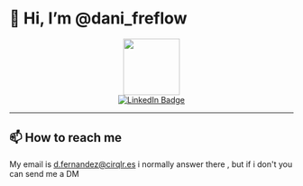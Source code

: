 # 👋 Hi, I’m @dani_freflow
<div id = "header" align="center">
  <img src="https://www.google.com/url?sa=i&url=https%3A%2F%2Fwww.pinterest.com.mx%2Fpin%2Fdance-dancing-sticker-by-pudgy-penguins-for-ios-android--895020125930171872%2F&psig=AOvVaw3C3An9_joOvxJ3kTtUgM4H&ust=1720027227305000&source=images&cd=vfe&opi=89978449&ved=0CA4QjRxqFwoTCIjh4vHuiIcDFQAAAAAdAAAAABAx" width="100">
</div>

<div id="badges" align="center">
  <a href="https://www.linkedin.com/in/daniel-fern%C3%A1ndez-43775723b/">
    <img src="https://img.shields.io/badge/LinkedIn-blue?style=for-the-badge&logo=linkedin&logoColor=white" alt="LinkedIn Badge"/>
  </a>
</div>
<div id = "counter" align="center">
<img src="https://komarev.com/ghpvc/?username=danifreflow&style=flat-square&color=green" alt=""/>
</div>

---



</div>
  
 
##  📫 How to reach me 
 My email is d.fernandez@cirqlr.es i normally answer there , but if i don't you can send me a DM

<!---
danifreflow/danifreflow is a ✨ special ✨ repository because its `README.md` (this file) appears on your GitHub profile.
You can click the Preview link to take a look at your changes.
--->
